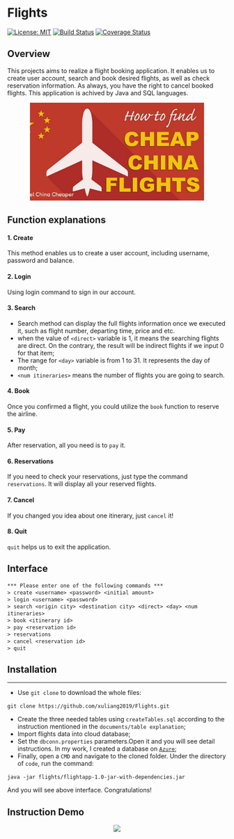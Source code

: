 # Flights
[![License: MIT](https://img.shields.io/badge/license-MIT-green.svg)](https://opensource.org/licenses/MIT)
[![Build Status](https://travis-ci.org/xuliang2019/Flights.svg?branch=master)](https://travis-ci.org/xuliang2019/Flights)
[![Coverage Status](https://coveralls.io/repos/github/xuliang2019/Flights/badge.svg?branch=master)](https://coveralls.io/github/xuliang2019/Flights?branch=master)
## Overview
This projects aims to realize a flight booking application. It enables us to create user account, search and book desired flights, as well as check reservation information. As always, you have the right to cancel booked flights. This application is achived by Java and SQL languages.

<div align=center> <img src="https://github.com/xuliang2019/Flights/raw/master/figures/logo.png" width="400"> </div>

## Function explanations
#### 1. Create
This method enables us to create a user account, including username, password and balance.
#### 2. Login
Using login command to sign in our account.
#### 3. Search
* Search method can display the full flights information once we executed it, such as flight number, departing time, price and etc. 
* when the value of `<direct>` variable is 1, it means the searching flights are direct. On the contrary, the result will be indirect flights if we input 0 for that item;
* The range for `<day>` variable is from 1 to 31. It represents the day of month;
* `<num itineraries>` means the number of flights you are going to search.
#### 4. Book
Once you confirmed a flight, you could utilize the `book` function to reserve the airline.
#### 5. Pay
After reservation, all you need is to `pay` it.
#### 6. Reservations
If you need to check your reservations, just type the command `reservations`. It will display all your reserved flights.
#### 7. Cancel
If you changed you idea about one itinerary, just `cancel` it!
#### 8. Quit
```quit``` helps us to exit the application.

## Interface
```
*** Please enter one of the following commands ***
> create <username> <password> <initial amount>
> login <username> <password>
> search <origin city> <destination city> <direct> <day> <num itineraries>
> book <itinerary id>
> pay <reservation id>
> reservations
> cancel <reservation id>
> quit
```

## Installation
------------
* Use `git clone` to download the whole files:
```
git clone https://github.com/xuliang2019/Flights.git
```
* Create the three needed tables using `createTables.sql` according to the instruction mentioned in the `documents/table explanation`;
* Import flights data into cloud database; 
* Set the `dbconn.properties` parameters.Open it and you will see detail instructions. In my work, I created a database on [``Azure``](https://azure.microsoft.com/);
* Finally, open a `CMD` and navigate to the cloned folder. Under the directory of `code`, run the command:
```
java -jar flights/flightapp-1.0-jar-with-dependencies.jar
```
And you will see above interface. Congratulations!
## Instruction Demo
<div align=center> <img src="https://github.com/xuliang2019/Flights/blob/master/figures/CMI_GIF.mp4" width="400"> </div>


